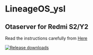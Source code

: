 # LineageOS_ysl

## Otaserver for Redmi S2/Y2 ##
Read the instructions carefully from [Here](https://itsvixano.gitlab.io/lineageos_flashing/)

[![Release downloads](https://img.shields.io/github/downloads/ItsVixano-releases/LineageOS_ysl/total.svg)](https://github.com/ItsVixano-releases/LineageOS_ysl/releases/)
